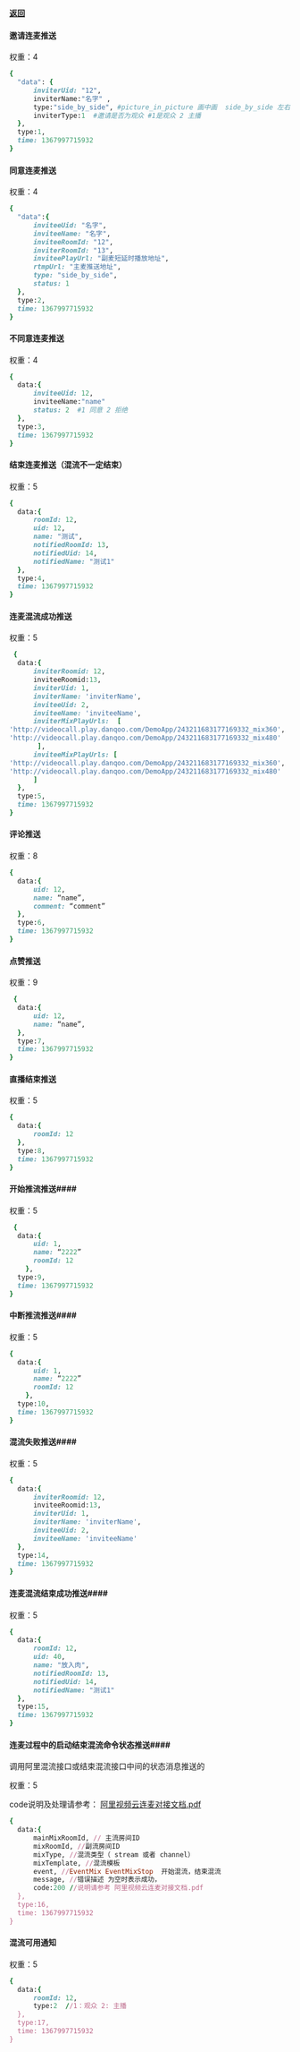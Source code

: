 [**返回**](https://github.com/ccba/aliyun-live-appserver-doc)

#### 邀请连麦推送 ####
权重：4
```ruby
{
  "data": {
      inviterUid: "12",
      inviterName:"名字" ,
      type:"side_by_side", #picture_in_picture 画中画  side_by_side 左右两
      inviterType:1  #邀请是否为观众 #1是观众 2 主播
  },
  type:1,
  time: 1367997715932
}
```    

#### 同意连麦推送 ####
权重：4
```ruby
{
  "data":{ 
      inviteeUid: "名字",
      inviteeName: "名字",
      inviteeRoomId: "12",
      inviterRoomId: "13",
      inviteePlayUrl: "副麦短延时播放地址",
      rtmpUrl: "主麦推送地址",
      type: "side_by_side",
      status: 1
  },
  type:2,
  time: 1367997715932
}
```

#### 不同意连麦推送 ####
权重：4
```ruby
{
  data:{
      inviteeUid: 12,
      inviteeName:"name"
      status: 2  #1 同意 2 拒绝
  },
  type:3,
  time: 1367997715932
}
```

#### 结束连麦推送（混流不一定结束） ####
权重：5
```ruby
{
  data:{
      roomId: 12,
      uid: 12,
      name: "测试",
      notifiedRoomId: 13,
      notifiedUid: 14,
      notifiedName: "测试1"
  },
  type:4,
  time: 1367997715932
}
```


#### 连麦混流成功推送 ####
权重：5
```ruby
 {
  data:{
      inviterRoomid: 12,
      inviteeRoomid:13,
      inviterUid: 1,
      inviterName: 'inviterName',
      inviteeUid: 2,
      inviteeName: 'inviteeName',
      inviterMixPlayUrls:  [
'http://videocall.play.danqoo.com/DemoApp/243211683177169332_mix360',
'http://videocall.play.danqoo.com/DemoApp/243211683177169332_mix480'
       ],
      inviteeMixPlayUrls: [
'http://videocall.play.danqoo.com/DemoApp/243211683177169332_mix360',
'http://videocall.play.danqoo.com/DemoApp/243211683177169332_mix480'
      ]
  },
  type:5,
  time: 1367997715932
}

```

#### 评论推送 ####
权重：8
```ruby
{
  data:{
      uid: 12,
      name: “name”,
      comment: “comment”
  },
  type:6,
  time: 1367997715932
}

```

#### 点赞推送 ####
权重：9
```ruby
 {
  data:{
      uid: 12,
      name: “name”,
  },
  type:7,
  time: 1367997715932
}

```

#### 直播结束推送 ####
权重：5
```ruby
{
  data:{
      roomId: 12
  },
  type:8,
  time: 1367997715932
}

```

#### 开始推流推送####
权重：5
```ruby
 {
  data:{
      uid: 1,
      name: “2222” 
      roomId: 12
    },
  type:9,
  time: 1367997715932
}

```

#### 中断推流推送####
权重：5
```ruby
{
  data:{
      uid: 1,
      name: “2222”  
      roomId: 12
    },
  type:10,
  time: 1367997715932
}

```

#### 混流失败推送####
权重：5
```ruby
{
  data:{
      inviterRoomid: 12,
      inviteeRoomid:13,
      inviterUid: 1,
      inviterName: 'inviterName',
      inviteeUid: 2,
      inviteeName: 'inviteeName'
  },
  type:14,
  time: 1367997715932
}

```

#### 连麦混流结束成功推送####
权重：5
```ruby
{
  data:{
      roomId: 12,
      uid: 40,
      name: "放入肉",
      notifiedRoomId: 13,
      notifiedUid: 14,
      notifiedName: "测试1"
  },
  type:15,
  time: 1367997715932
}

```

#### 连麦过程中的启动结束混流命令状态推送####

调用阿里混流接口或结束混流接口中间的状态消息推送的

权重：5

code说明及处理请参考：
[阿里视频云连麦对接文档.pdf](http://192.168.10.203/qupai.videocall/server/uploads/26c90d5c30a2ba165beec048db95a92c/阿里视频云连麦对接文档.pdf)
```ruby
{
  data:{
      mainMixRoomId, // 主流房间ID
      mixRoomId, //副流房间ID
      mixType, //混流类型（ stream 或者 channel）
      mixTemplate, //混流模板
      event, //EventMix EventMixStop  开始混流，结束混流
      message, //错误描述 为空时表示成功，
      code:200 //说明请参考 阿里视频云连麦对接文档.pdf
  },
  type:16,
  time: 1367997715932
}
```
#### 混流可用通知 ####
权重：5
```ruby
{
  data:{
      roomId: 12,
      type:2  //1：观众 2: 主播
  },
  type:17,
  time: 1367997715932
}

```
